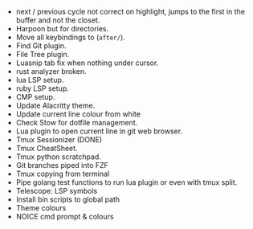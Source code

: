 - next / previous cycle not correct on highlight, jumps to the first in the buffer and not the closet.
- Harpoon but for directories.
- Move all keybindings to (`after/`).
- Find Git plugin.
- File Tree plugin.
- Luasnip tab fix when nothing under cursor.
- rust analyzer broken.
- lua LSP setup.
- ruby LSP setup.
- CMP setup.
- Update Alacritty theme.
- Update current line colour from white
- Check Stow for dotfile management.
- Lua plugin to open current line in git web browser.
- Tmux Sessionizer (DONE)
- Tmux CheatSheet.
- Tmux python scratchpad.
- Git branches piped into FZF
- Tmux copying from terminal
- Pipe golang test functions to run lua plugin or even with tmux split.
- Telescope: LSP symbols
- Install bin scripts to global path
- Theme colours
- NOICE cmd prompt & colours
